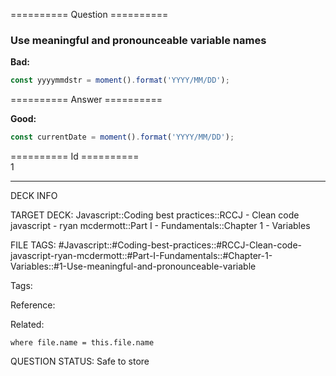 ========== Question ==========  

### Use meaningful and pronounceable variable names

**Bad:**

```javascript
const yyyymmdstr = moment().format('YYYY/MM/DD');
```  

========== Answer ==========  

**Good:**

```javascript
const currentDate = moment().format('YYYY/MM/DD');
```

========== Id ==========  
1

---

DECK INFO

TARGET DECK: Javascript::Coding best practices::RCCJ - Clean code javascript - ryan mcdermott::Part I - Fundamentals::Chapter 1 - Variables

FILE TAGS: #Javascript::#Coding-best-practices::#RCCJ-Clean-code-javascript-ryan-mcdermott::#Part-I-Fundamentals::#Chapter-1-Variables::#1-Use-meaningful-and-pronounceable-variable

Tags:

Reference:

Related:

```dataview
where file.name = this.file.name
```

QUESTION STATUS: Safe to store
